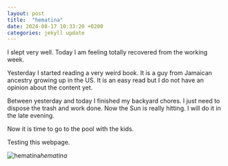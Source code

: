 ```yaml
---
layout: post
title:  "hematina"
date: 2024-08-17 10:33:20 +0200
categories: jekyll update
---
```


I slept very well. Today I am feeling totally recovered from the working week.   

Yesterday I started reading a very weird book. It is a guy from Jamaican ancestry growing up in the US. It is an easy read but I do not have an opinion about the content yet.   

Between yesterday and today I finished my backyard chores. I just need to dispose the trash and work done. Now the Sun is really hitting. I will do it in the late evening.  

Now it is time to go to the pool with the kids.   

Testing this webpage.




![hematina]()*hematina*&nbsp;



[jekyll-docs]: https://jekyllrb.com/docs/home
[jekyll-gh]:   https://github.com/jekyll/jekyll
[jekyll-talk]: https://talk.jekyllrb.com/
